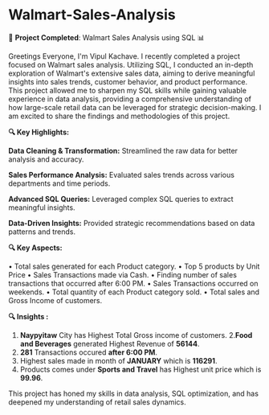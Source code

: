 # Walmart-Sales-Analysis

🚀 **Project Completed**: Walmart Sales Analysis using SQL 📊

Greetings Everyone, 
I'm Vipul Kachave.
I recently completed a project focused on Walmart sales analysis. Utilizing SQL, I conducted an in-depth exploration of Walmart's extensive sales data, aiming to derive meaningful insights into sales trends, customer behavior, and product performance. This project allowed me to sharpen my SQL skills while gaining valuable experience in data analysis, providing a comprehensive understanding of how large-scale retail data can be leveraged for strategic decision-making. I am excited to share the findings and methodologies of this project.

**🔍 Key Highlights:**

**Data Cleaning & Transformation:** Streamlined the raw data for better analysis and accuracy.

**Sales Performance Analysis:** Evaluated sales trends across various departments and time periods.

**Advanced SQL Queries:** Leveraged complex SQL queries to extract meaningful insights.

**Data-Driven Insights:** Provided strategic recommendations based on data patterns and trends.

**🔍 Key Aspects:**

• Total sales generated for each Product category.
• Top 5 products by Unit Price
• Sales Transactions made via Cash.
• Finding number of sales transactions that occurred after 6:00 PM.
• Sales Transactions occurred on weekends.
• Total quantity of each Product category sold.
• Total sales and Gross Income of customers.

 **🔍 Insights :**
1. **Naypyitaw** City has Highest Total Gross income of customers.
2.**Food and Beverages**  generated Highest Revenue of **56144**.
2. **281** Transactions occured **after 6:00 PM**.
3. Highest sales made in month of **JANUARY** which is **116291**.
4. Products comes under **Sports and Travel** has Highest unit price which is **99.96**.


This project has honed my skills in data analysis, SQL optimization, and has deepened my understanding of retail sales dynamics.
